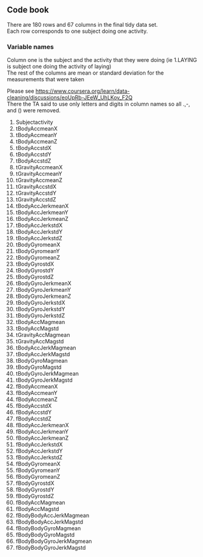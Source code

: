 ## Code book

There are 180 rows and 67 columns in the final tidy data set. <br />
Each row corresponds to one subject doing one activity.

### Variable names

Column one is the subject and the activity that they were doing (ie 1.LAYING is subject one doing the activity of laying) <br />
The rest of the columns are mean or standard deviation for the measurements that were taken

Please see https://www.coursera.org/learn/data-cleaning/discussions/eoUpRb-JEeW_UhLKov_F2Q <br />
There the TA said to use only letters and digits in column names so all .,-, and () were removed.

1. Subjectactivity
2. tBodyAccmeanX
3. tBodyAccmeanY
4. tBodyAccmeanZ
5. tBodyAccstdX
6. tBodyAccstdY
7. tBodyAccstdZ
8. tGravityAccmeanX
9. tGravityAccmeanY
10. tGravityAccmeanZ
11. tGravityAccstdX
12. tGravityAccstdY
13. tGravityAccstdZ
14. tBodyAccJerkmeanX
15. tBodyAccJerkmeanY
16. tBodyAccJerkmeanZ
17. tBodyAccJerkstdX
18. tBodyAccJerkstdY
19. tBodyAccJerkstdZ
20. tBodyGyromeanX
21. tBodyGyromeanY
22. tBodyGyromeanZ
23. tBodyGyrostdX
24. tBodyGyrostdY
25. tBodyGyrostdZ
26. tBodyGyroJerkmeanX
27. tBodyGyroJerkmeanY
28. tBodyGyroJerkmeanZ
29. tBodyGyroJerkstdX
30. tBodyGyroJerkstdY
31. tBodyGyroJerkstdZ
32. tBodyAccMagmean
33. tBodyAccMagstd
34. tGravityAccMagmean
35. tGravityAccMagstd
36. tBodyAccJerkMagmean
37. tBodyAccJerkMagstd
38. tBodyGyroMagmean
39. tBodyGyroMagstd
40. tBodyGyroJerkMagmean
41. tBodyGyroJerkMagstd
42. fBodyAccmeanX
43. fBodyAccmeanY
44. fBodyAccmeanZ
45. fBodyAccstdX
46. fBodyAccstdY
47. fBodyAccstdZ
48. fBodyAccJerkmeanX
49. fBodyAccJerkmeanY
50. fBodyAccJerkmeanZ
51. fBodyAccJerkstdX
52. fBodyAccJerkstdY
53. fBodyAccJerkstdZ
54. fBodyGyromeanX
55. fBodyGyromeanY
56. fBodyGyromeanZ
57. fBodyGyrostdX
58. fBodyGyrostdY
59. fBodyGyrostdZ
60. fBodyAccMagmean
61. fBodyAccMagstd
62. fBodyBodyAccJerkMagmean
63. fBodyBodyAccJerkMagstd
64. fBodyBodyGyroMagmean
65. fBodyBodyGyroMagstd
66. fBodyBodyGyroJerkMagmean
67. fBodyBodyGyroJerkMagstd

